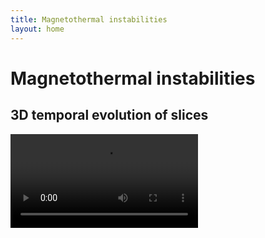 ```yaml
---
title: Magnetothermal instabilities
layout: home
---
```


# Magnetothermal instabilities

## 3D temporal evolution of slices
![](magnetothermal_z_3dslice_imposed.mp4)
